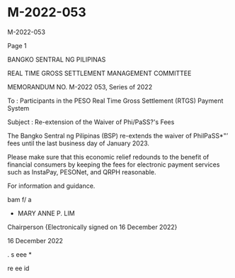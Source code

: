 # M-2022-053

M-2022-053

Page 1

BANGKO SENTRAL NG PILIPINAS

REAL TIME GROSS SETTLEMENT MANAGEMENT COMMITTEE

MEMORANDUM NO. M-2022 053, Series of 2022

To : Participants in the PESO Real Time Gross Settlement (RTGS) Payment System

Subject : Re-extension of the Waiver of Phi/PaSS?'s Fees

The Bangko Sentral ng Pilipinas (BSP) re-extends the waiver of PhilPaSS*"’ fees until the last business day of January 2023.

Please make sure that this economic relief redounds to the benefit of financial consumers by keeping the fees for electronic payment services such as InstaPay, PESONet, and QRPH reasonable.

For information and guidance.

bam f/ a

- MARY ANNE P. LIM

Chairperson {Electronically signed on 16 December 2022}

16 December 2022

. s eee *

re ee id